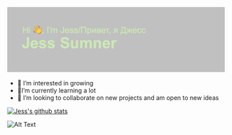  <img src="https://github.com/JessSumner57/JessSumner57/blob/main/header.png" alt="banner that says Jess Sumner - Enthusiastic Learner">

- :woman_dancing: I’m interested in growing
- :lion:I’m currently learning a lot
- 💞️ I’m looking to collaborate on new projects and am open to new ideas

 [![Jess's github stats](https://github-readme-stats.vercel.app/api?username=JessSumner57&count_private=true&show_icons=true&theme=radical&hide_rank=false)](https://github.com/anuraghazra/github-readme-stats)
  
  ![Alt Text](https://media2.giphy.com/media/sjTGP3RfC5EyVvaVlJ/giphy.gif?cid=ecf05e47dy4q75d5ajd808qcgc2ba627l7tmo1zkp9xxb0l4&rid=giphy.gif)
